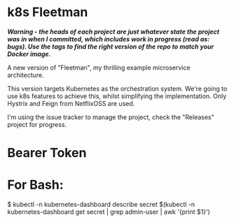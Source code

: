 # k8s Fleetman

***Warning - the heads of each project are just whatever state the project was in when I committed, which includes work in progress (read as: bugs). Use the tags to find the right version of the repo to match your Docker image.***

A new version of "Fleetman", my thrilling example microservice architecture.

This version targets Kubernetes as the orchestration system. We're going to use k8s features to achieve this, whilst simplifying the implementation. Only Hystrix and Feign from NetflixOSS are used.

I'm using the issue tracker to manage the project, check the "Releases" project for progress.

# Bearer Token
# For Bash:
$ kubectl -n kubernetes-dashboard describe secret $(kubectl -n kubernetes-dashboard get secret | grep admin-user | awk '{print $1}')
